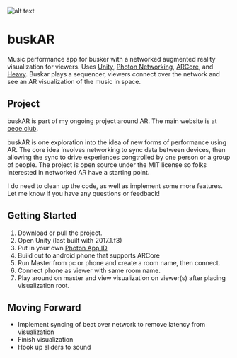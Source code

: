 ![alt text](https://pjchardt.github.io/images/buskAR.jpg)
# buskAR
Music performance app for busker with a networked augmented reality visualization for viewers. Uses <a href="https://unity3d.com/">Unity</a>, <a href="https://www.photonengine.com/en/PUN">Photon Networking</a>, <a href="https://developers.google.com/ar/discover/">ARCore</a>, and <a href="https://enzienaudio.com/">Heavy</a>. Buskar plays a sequencer, viewers connect over the network and see an AR visualization of the music in space. 

## Project
buskAR is part of my ongoing project around AR. The main website is at <a href="https://oeoe.club">oeoe.club</a>.

buskAR is one exploration into the idea of new forms of performance using AR. The core idea involves networking to sync data between devices, then allowing the sync to drive experiences congtrolled by one person or a group of people. The project is open source under the MIT license so folks interested in networked AR have a starting point. 

I do need to clean up the code, as well as implement some more features. Let me know if you have any questions or feedback!

## Getting Started

1. Download or pull the project.
2. Open Unity (last built with 2017.1.f3)
3. Put in your own <a href="https://doc.photonengine.com/en-us/realtime/current/getting-started/obtain-your-app-id">Photon App ID</a>
4. Build out to android phone that supports ARCore
5. Run Master from pc or phone and create a room name, then connect.
6. Connect phone as viewer with same room name.
7. Play around on master and view visualization on viewer(s) after placing visualization root.

## Moving Forward

- Implement syncing of beat over network to remove latency from visualization
- Finish visualization 
- Hook up sliders to sound
